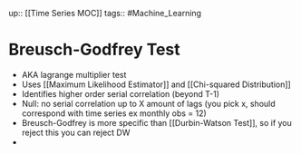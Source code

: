 up:: [[Time Series MOC]]
tags:: #Machine_Learning 
# Breusch-Godfrey Test
- AKA lagrange multiplier test
- Uses [[Maximum Likelihood Estimator]] and [[Chi-squared Distribution]]
- Identifies higher order serial correlation (beyond T-1)
- Null: no serial correlation up to X amount of lags (you pick x, should correspond with time series ex monthly obs = 12)
- Breusch-Godfrey is more specific than [[Durbin-Watson Test]], so if you reject this you can reject DW
- 